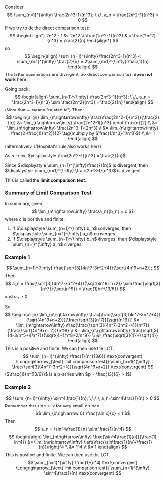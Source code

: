 Consider
$$
\sum_{n=1}^{\infty} \frac{2n^3-1}{n^3}; \,\,\, a_n = \frac{2n^2-1}{n^3} > 0
$$
If we try to do the direct comparison test:
$$
\begin{align*}
2n^2 - 1 &< 2n^2 \\
\frac{2n^2-1}{n^3} & < \frac{2n^2}{n^3} = \frac{2}{n}
\end{align*}
$$
so
$$
\begin{align}
\sum_{n=1}^{\infty} \frac{2n^3-1}{n^3} < \sum_{n=1}^{\infty} \frac{2}{n} = 2\sum_{n=1}^{\infty} \frac{1}{n}
\end{align}
$$
The latter summations are divergent, so direct comparison test **does not work** here.

Going back:
$$
\begin{align}
\sum_{n=1}^{\infty} \frac{2n^3-1}{n^3}; \,\,\, a_n = \frac{2n^2-1}{n^3} \sim \frac{2n^2}{n^3} = \frac{2}{n}
\end{align}
$$
(Note that $\sim$ means "related to")
Then:
$$
\begin{align}
\lim_{n\rightarrow\infty} \frac{\frac{2n^2-1}{n^3}}{\frac{2}{n}} &= \lim_{n\rightarrow\infty} \frac{2n^2-1}{n^3} \cdot \frac{n}{2} \\
&= \lim_{n\rightarrow\infty} \frac{2n^3-1}{2n^3} \\
&= \lim_{n\rightarrow\infty} \frac{2-\frac{1}{n^2}}{2} \tag{multiply by $\frac{1/n^3}{1/n^3}$} \\
&= 1
\end{align}
$$
(alternatively, L'Hospital's rule also works here)

As $n\rightarrow\infty$, $\displaystyle \frac{2n^2-1}{n^3} = \frac{2}{n}$.

Since $\displaystyle \sum_{n=1}^{\infty}\frac{2}{n}$ is divergent, then $\displaystyle \sum_{n=1}^{\infty} \frac{2n^3-1}{n^3}$ is divergent.

This is called the **limit comparison test**.

### Summary of Limit Comparison Test
In summary, given
$$
\lim_{n\rightarrow\infty} \frac{a_n}{b_n} = c
$$
where $c$ is positive and finite:
1. If $\displaystyle \sum_{n=1}^{\infty} b_n$ converges, then $\displaystyle \sum_{n=1}^{\infty} a_n$ converges.
2. If $\displaystyle \sum_{n=1}^{\infty} b_n$ diverges, then $\displaystyle \sum_{n=1}^{\infty} a_n$ diverges.

### Example 1
$$
\sum_{n=1}^{\infty} \frac{\sqrt[3]{4n^7-3n^2+4}}{\sqrt{4n^9+n+2}};
$$
Then
$$
a_n = \frac{\sqrt[3]{4n^7-3n^2+4}}{\sqrt{4n^9+n+2}} \sim \frac{\sqrt[3]{n^7}}{\sqrt{n^9}} = \frac{1}{n^{13/6}}
$$
and $a_n > 0$

So
$$
\begin{align}
\lim_{n\rightarrow\infty} \frac{\frac{\sqrt[3]{4n^7-3n^2+4}}{\sqrt{4n^9+n+2}}}{\frac{\sqrt[3]{n^7}}{\sqrt{n^9}}} &= \lim_{n\rightarrow\infty} \frac{\frac{\sqrt[3]{4n^7-3n^2+4}}{n^7}}{\frac{\sqrt{4n^9+n+2}}{n^9}} \\
&= \lim_{n\rightarrow\infty} \frac{\sqrt[3]{4-3/n^5+4/n^7}}{\sqrt{4+1/n^8+2/n^9}} \\
&= \frac{\sqrt[3]{4}}{\sqrt{4}}
\end{align}
$$
This is a positive and finite. We can then use the LCT.
$$
\sum_{n=1}^{\infty} \frac{1}{n^{13/6}} \text{convergent}
\Longrightarrow_{\text{limit comparison test}} \sum_{n=1}^{\infty} \frac{\sqrt[3]{4n^7-3n^2+4}}{\sqrt{4n^9+n+2}} \text{convergent}
$$
($\frac{1}{n^{13/6}}$ is a p-series with $p = \frac{13}{6} > 1$)
### Example 2
$$
\sum_{n=1}^{\infty} \sin^4\frac{1}{n}; \,\,\,\, a_n=\sin^4\frac{1}{n} > 0
$$
Remember that $\sin x \approx x$ for very small $x$ since
$$
\lim_{x\rightarrow 0} \frac{\sin x}{x} = 1
$$
Then
$$
a_n = \sin^4\frac{1}{n} \sim \frac{1}{n^4}
$$
$$
\begin{align}
\lim_{n\rightarrow\infty} \frac{\sin^4\frac{1}{n}}{\frac{1}{n^4}} &= \lim_{n\rightarrow\infty} \left(\frac{\sin\frac{1}{n}}{\frac{1}{n}}\right)^4 \\
&= 1^4 \\
&= 1
\end{align}
$$
This is positive and finite. We can then use the LCT.
$$
\sum_{n=1}^{\infty} \frac{1}{n^4} \text{convergent}
\Longrightarrow_{\text{limit comparison test}}
\sum_{n=1}^{\infty} \sin^4\frac{1}{n} \text{convergent}
$$
